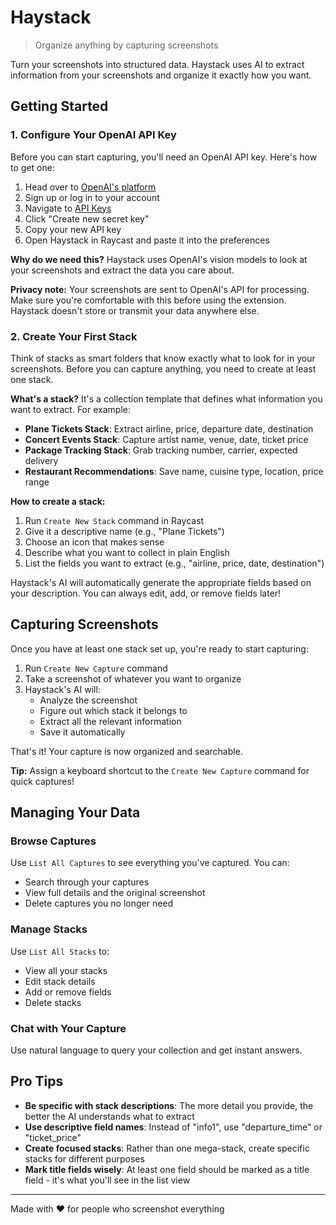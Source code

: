 # Haystack

> Organize anything by capturing screenshots

Turn your screenshots into structured data. Haystack uses AI to extract information from your screenshots and organize it exactly how you want.

## Getting Started

### 1. Configure Your OpenAI API Key

Before you can start capturing, you'll need an OpenAI API key. Here's how to get one:

1. Head over to [OpenAI's platform](https://platform.openai.com/)
2. Sign up or log in to your account
3. Navigate to [API Keys](https://platform.openai.com/api-keys)
4. Click "Create new secret key"
5. Copy your new API key
6. Open Haystack in Raycast and paste it into the preferences

**Why do we need this?** Haystack uses OpenAI's vision models to look at your screenshots and extract the data you care about.

**Privacy note:** Your screenshots are sent to OpenAI's API for processing. Make sure you're comfortable with this before using the extension. Haystack doesn't store or transmit your data anywhere else.

### 2. Create Your First Stack

Think of stacks as smart folders that know exactly what to look for in your screenshots. Before you can capture anything, you need to create at least one stack.

**What's a stack?** It's a collection template that defines what information you want to extract. For example:

- **Plane Tickets Stack**: Extract airline, price, departure date, destination
- **Concert Events Stack**: Capture artist name, venue, date, ticket price
- **Package Tracking Stack**: Grab tracking number, carrier, expected delivery
- **Restaurant Recommendations**: Save name, cuisine type, location, price range

**How to create a stack:**

1. Run `Create New Stack` command in Raycast
2. Give it a descriptive name (e.g., "Plane Tickets")
3. Choose an icon that makes sense
4. Describe what you want to collect in plain English
5. List the fields you want to extract (e.g., "airline, price, date, destination")

Haystack's AI will automatically generate the appropriate fields based on your description. You can always edit, add, or remove fields later!

## Capturing Screenshots

Once you have at least one stack set up, you're ready to start capturing:

1. Run `Create New Capture` command
2. Take a screenshot of whatever you want to organize
3. Haystack's AI will:
   - Analyze the screenshot
   - Figure out which stack it belongs to
   - Extract all the relevant information
   - Save it automatically

That's it! Your capture is now organized and searchable.

**Tip:** Assign a keyboard shortcut to the `Create New Capture` command for quick captures!

## Managing Your Data

### Browse Captures

Use `List All Captures` to see everything you've captured. You can:
- Search through your captures
- View full details and the original screenshot
- Delete captures you no longer need

### Manage Stacks

Use `List All Stacks` to:
- View all your stacks
- Edit stack details
- Add or remove fields
- Delete stacks

### Chat with Your Capture

Use natural language to query your collection and get instant answers.

## Pro Tips

- **Be specific with stack descriptions**: The more detail you provide, the better the AI understands what to extract
- **Use descriptive field names**: Instead of "info1", use "departure_time" or "ticket_price"
- **Create focused stacks**: Rather than one mega-stack, create specific stacks for different purposes
- **Mark title fields wisely**: At least one field should be marked as a title field - it's what you'll see in the list view

---

Made with ❤️ for people who screenshot everything
